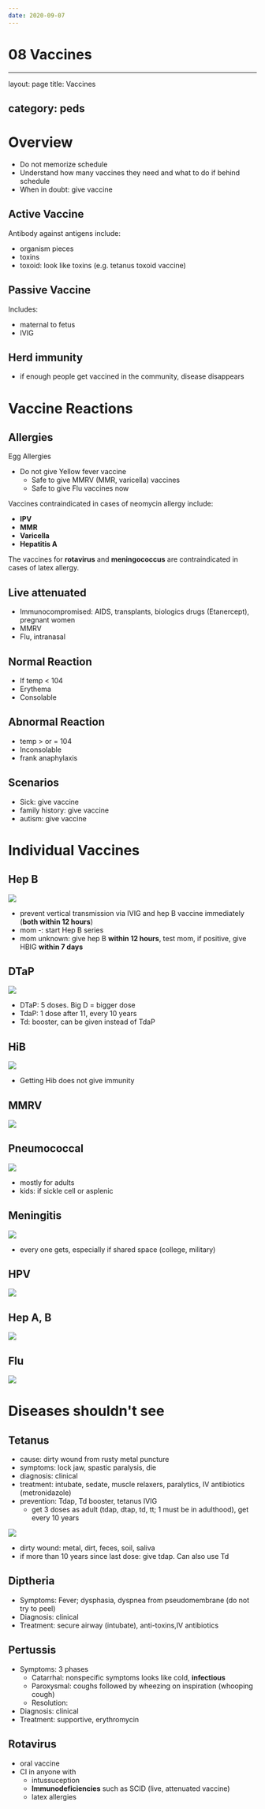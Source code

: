 ```yaml
---
date: 2020-09-07
---
```


# 08 Vaccines
---

layout: page
title: Vaccines

## category: peds

# Overview

<!-- ignore.. -->

- Do not memorize schedule
- Understand how many vaccines they need and what to do if behind schedule
- When in doubt: give vaccine

## Active Vaccine

<!-- active and passive vaccine types.. -->

Antibody against antigens include:

- organism pieces
- toxins
- toxoid: look like toxins (e.g. tetanus toxoid vaccine)

## Passive Vaccine

Includes:

- maternal to fetus
- IVIG

## Herd immunity

<!-- ignore -->

- if enough people get vaccined in the community, disease disappears

# Vaccine Reactions

## Allergies

<!-- vaccine allergies include which vaccines. Allergic component.. -->

Egg Allergies

- Do not give Yellow fever vaccine
	- Safe to give MMRV (MMR, varicella) vaccines
	- Safe to give Flu vaccines now

Vaccines contraindicated in cases of neomycin allergy include:

- **IPV**
- **MMR**
- **Varicella**
- **Hepatitis A**

The vaccines for **rotavirus** and **meningococcus** are contraindicated in cases of latex allergy.

## Live attenuated

<!-- live attenuated vaccines include, do not give in what population.. -->

- Immunocompromised: AIDS, transplants, biologics drugs (Etanercept), pregnant women
- MMRV
- Flu, intranasal

## Normal Reaction

<!-- normal vs abnormal vaccine reactions.. -->

- If temp < 104
- Erythema
- Consolable

## Abnormal Reaction

- temp > or = 104
- Inconsolable
- frank anaphylaxis

## Scenarios

<!-- vaccine to sick patients or family history of reaction?.. -->

- Sick: give vaccine
- family history: give vaccine
- autism: give vaccine

# Individual Vaccines

## Hep B

<!-- Hep B vaccine scenarios.. -->

![](https://i.imgur.com/XTN3l6e.png)

- prevent vertical transmission via IVIG and hep B vaccine immediately (**both within 12 hours**)
- mom -: start Hep B series
- mom unknown: give hep B **within 12 hours**, test mom, if positive, give HBIG **within 7 days**

## DTaP

<!-- Dtap vs Tdap doses and when.. -->

![](https://i.imgur.com/rcWx69r.png)

- DTaP: 5 doses. Big D = bigger dose
- TdaP: 1 dose after 11, every 10 years
- Td: booster, can be given instead of TdaP

## HiB

<!-- HiB vaccine given why.. -->

![](https://i.imgur.com/6QVsgbX.png)

- Getting Hib does not give immunity

## MMRV

<!-- MMRV vaccine given when.. -->

![](https://i.imgur.com/nqn72Ta.png)

## Pneumococcal

<!-- pneumococcal vaccine -->

![](https://i.imgur.com/JA1izTI.png)

- mostly for adults
- kids: if sickle cell or asplenic

## Meningitis

![](https://i.imgur.com/QWJXd8p.png)

- every one gets, especially if shared space (college, military)

## HPV

<!-- HPV vaccine population.. -->

![](https://i.imgur.com/0x0pu0l.png)

## Hep A, B

<!-- Hep A vs B vaccine.. -->

![](https://i.imgur.com/Lr0q1sX.png)

## Flu

<!-- ignore -->

![](https://i.imgur.com/INfRXwD.png)

# Diseases shouldn't see

## Tetanus

<!-- tetanus cause, symptoms, diagnosis, treatment, prevention.. -->

- cause: dirty wound from rusty metal puncture
- symptoms: lock jaw, spastic paralysis, die
- diagnosis: clinical
- treatment: intubate, sedate, muscle relaxers, paralytics, IV antibiotics (metronidazole)
- prevention: Tdap, Td booster, tetanus IVIG
	- get 3 doses as adult (tdap, dtap, td, tt; 1 must be in adulthood), get every 10 years

<!-- managing tetanus wound.. -->

![](https://i.imgur.com/gbws6sm.png)

- dirty wound: metal, dirt, feces, soil, saliva
- if more than 10 years since last dose: give tdap. Can also use Td

## Diptheria

<!-- diptheria symptoms, diagnosis, treatment.. -->

- Symptoms: Fever; dysphasia, dyspnea from pseudomembrane (do not try to peel)
- Diagnosis: clinical
- Treatment: secure airway (intubate), anti-toxins,IV antibiotics

## Pertussis

<!-- pertussis symptoms phases, diagnosis, treatment.. -->

- Symptoms: 3 phases
	- Catarrhal: nonspecific symptoms looks like cold, **infectious**
	- Paroxysmal: coughs followed by wheezing on inspiration (whooping cough)
	- Resolution:
- Diagnosis: clinical
- Treatment: supportive, erythromycin

## Rotavirus

<!-- rotavirus type of vaccine, CI population.. -->

- oral vaccine
- CI in anyone with
	- intussuception
	- **Immunodeficiencies** such as SCID (live, attenuated vaccine)
	- latex allergies
